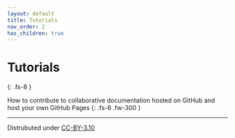 ```yaml
---
layout: default
title: Tutorials
nav_order: 2
has_children: true
---
```



# Tutorials
{: .fs-8 }

How to contribute to collaborative documentation hosted on GitHub and host your own GitHub Pages
{: .fs-6 .fw-300 }

---

Distrubuted under [CC-BY-3.10](https://creativecommons.org/licenses/by/3.0/legalcode)
